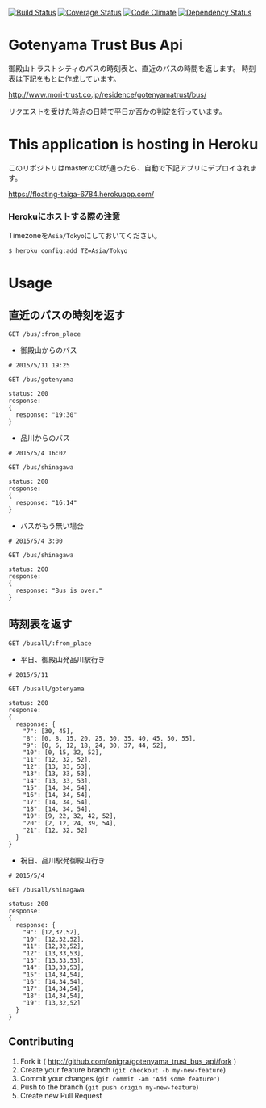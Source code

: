 [![Build Status](https://travis-ci.org/onigra/gotenyama_trust_bus_api.svg?branch=master)](https://travis-ci.org/onigra/gotenyama_trust_bus_api) [![Coverage Status](https://coveralls.io/repos/onigra/gotenyama_trust_bus_api/badge.svg?branch=master)](https://coveralls.io/r/onigra/gotenyama_trust_bus_api?branch=master) [![Code Climate](https://codeclimate.com/github/onigra/gotenyama_trust_bus_api/badges/gpa.svg)](https://codeclimate.com/github/onigra/gotenyama_trust_bus_api) [![Dependency Status](https://gemnasium.com/onigra/gotenyama_trust_bus_api.svg)](https://gemnasium.com/onigra/gotenyama_trust_bus_api)

# Gotenyama Trust Bus Api

御殿山トラストシティのバスの時刻表と、直近のバスの時間を返します。
時刻表は下記をもとに作成しています。

http://www.mori-trust.co.jp/residence/gotenyamatrust/bus/

リクエストを受けた時点の日時で平日か否かの判定を行っています。

# This application is hosting in Heroku

このリポジトリはmasterのCIが通ったら、自動で下記アプリにデプロイされます。

https://floating-taiga-6784.herokuapp.com/

### Herokuにホストする際の注意

Timezoneを`Asia/Tokyo`にしておいてください。

```sh
$ heroku config:add TZ=Asia/Tokyo
```

# Usage

## 直近のバスの時刻を返す

```
GET /bus/:from_place
```

- 御殿山からのバス

```
# 2015/5/11 19:25

GET /bus/gotenyama

status: 200
response:
{
  response: "19:30"
}
```

- 品川からのバス

```
# 2015/5/4 16:02

GET /bus/shinagawa

status: 200
response:
{
  response: "16:14"
}
```

- バスがもう無い場合

```
# 2015/5/4 3:00

GET /bus/shinagawa

status: 200
response:
{
  response: "Bus is over."
}
```

## 時刻表を返す

```
GET /busall/:from_place
```

- 平日、御殿山発品川駅行き

```
# 2015/5/11

GET /busall/gotenyama

status: 200
response:
{
  response: {
    "7": [30, 45],
    "8": [0, 8, 15, 20, 25, 30, 35, 40, 45, 50, 55],
    "9": [0, 6, 12, 18, 24, 30, 37, 44, 52],
    "10": [0, 15, 32, 52],
    "11": [12, 32, 52],
    "12": [13, 33, 53],
    "13": [13, 33, 53],
    "14": [13, 33, 53],
    "15": [14, 34, 54],
    "16": [14, 34, 54],
    "17": [14, 34, 54],
    "18": [14, 34, 54],
    "19": [9, 22, 32, 42, 52],
    "20": [2, 12, 24, 39, 54],
    "21": [12, 32, 52]
  }
}
```

- 祝日、品川駅発御殿山行き

```
# 2015/5/4

GET /busall/shinagawa

status: 200
response:
{
  response: {
    "9": [12,32,52],
    "10": [12,32,52],
    "11": [12,32,52],
    "12": [13,33,53],
    "13": [13,33,53],
    "14": [13,33,53],
    "15": [14,34,54],
    "16": [14,34,54],
    "17": [14,34,54],
    "18": [14,34,54],
    "19": [13,32,52]
  }
}
```
## Contributing

1. Fork it ( http://github.com/onigra/gotenyama_trust_bus_api/fork )
2. Create your feature branch (`git checkout -b my-new-feature`)
3. Commit your changes (`git commit -am 'Add some feature'`)
4. Push to the branch (`git push origin my-new-feature`)
5. Create new Pull Request
